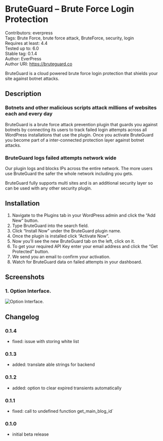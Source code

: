 # BruteGuard – Brute Force Login Protection

Contributors: everpress  
Tags: Brute Force, brute force attack, BruteForce, security, login  
Requires at least: 4.4  
Tested up to: 6.0  
Stable tag: 0.1.4  
Author: EverPress  
Author URI: https://bruteguard.co

BruteGuard is a cloud powered brute force login protection that shields your site against botnet attacks.

## Description

### Botnets and other malicious scripts attack millions of websites each and every day

BruteGuard is a brute force attack prevention plugin that guards you against botnets by connecting its users to track failed login attempts across all WordPress installations that use the plugin. Once you activate BruteGuard you become part of a inter-connected protection layer against botnet attacks.

### BruteGuard logs failed attempts network wide

Our plugin logs and blocks IPs across the entire network. The more users use BruteGuard the safer the whole network including you gets.

BruteGuard fully supports multi sites and is an additional security layer so can be used with any other security plugin.

## Installation

1. Navigate to the Plugins tab in your WordPress admin and click the “Add New” button.
2. Type BruteGuard into the search field.
3. Click “Install Now” under the BruteGuard plugin name.
4. Once the plugin is installed click “Activate Now”.
5. Now you’ll see the new BruteGuard tab on the left, click on it.
6. To get your required API Key enter your email address and click the “Get Protected” button.
7. We send you an email to confirm your activation.
8. Watch for BruteGuard data on failed attempts in your dashboard.

## Screenshots

### 1. Option Interface.

![Option Interface.](https://ps.w.org/bruteguard/assets/screenshot-1.png)


## Changelog

### 0.1.4

-   fixed: issue with storing white list

### 0.1.3

-   added: translate able strings for backend

### 0.1.2

-   added: option to clear expired transients automatically

### 0.1.1

-   fixed: call to undefined function get_main_blog_id`

### 0.1.0

-   initial beta release
